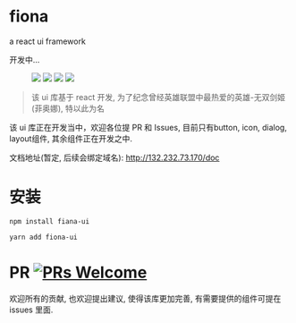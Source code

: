 # fiona

a react ui framework

开发中...

<figure>
    <a href="https://img.shields.io/circleci/project/github/xuzpeng/fiona-ui/master.svg"><img src="https://img.shields.io/circleci/project/github/xuzpeng/fiona-ui/master.svg"></a>
    <a href="https://circleci.com/gh/xuzpeng/fiona-ui/tree/master"><img src="https://circleci.com/gh/xuzpeng/fiona-ui/tree/master.svg?style=svg"></a>
    <a href="https://img.shields.io/github/languages/count/xuzpeng/fiona-ui.svg"><img src="https://img.shields.io/github/languages/count/xuzpeng/fiona-ui.svg"></a>
    <a href="https://img.shields.io/npm/l/fiona-ui.svg"><img src="https://img.shields.io/npm/l/fiona-ui.svg"></a>
</figure>

> 该 ui 库基于 react 开发, 为了纪念曾经英雄联盟中最热爱的英雄-无双剑姬(菲奥娜), 特以此为名
 
该 ui 库正在开发当中，欢迎各位提 PR 和 Issues, 目前只有button, icon, dialog, layout组件, 其余组件正在开发之中.

文档地址(暂定, 后续会绑定域名): http://132.232.73.170/doc

# 安装

```shell
npm install fiana-ui
```
```shell
yarn add fiona-ui
```

# PR [![PRs Welcome](https://img.shields.io/badge/PRs-welcome-brightgreen.svg?style=flat-square)](http://makeapullrequest.com)

欢迎所有的贡献, 也欢迎提出建议, 使得该库更加完善, 有需要提供的组件可提在 issues 里面.

